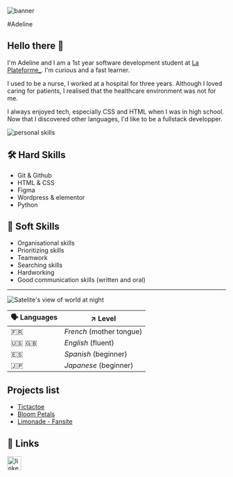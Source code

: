 ![banner](https://media.discordapp.net/attachments/1127262879092056067/1312879765744521216/casey-horner-O0R5XZfKUGQ-unsplash_resize_renamed.jpg?ex=674e1a10&is=674cc890&hm=8eca1ebbef1a63e8716c29924cb418818a4422d846819a9d803c0e6ae566e878&=&format=webp&width=1440&height=491)

#Adeline


## Hello there 👋
I'm Adeline and I am a 1st year software development student at [La Plateforme_](https://www.linkedin.com/school/laplateformeio/). I'm curious and a fast learner.

I used to be a nurse, I worked at a hospital for three years.
Although I loved caring for patients, I realised that the healthcare environment was not for me. 

I always enjoyed tech, especially CSS and HTML when I was in high school.
Now that I discovered other languages, I'd like to be a fullstack developper.

![personal skills](https://media.discordapp.net/attachments/1127262879092056067/1312880536070524948/personal_skills.jpg?ex=674e1ac7&is=674cc947&hm=521a0f5505de9f83847a06a84f6602ce5e609c265f50bb806a9aece89906e193&=&format=webp&width=1440&height=77)

## 🛠️ Hard Skills
- Git & Github
- HTML & CSS
- Figma
- Wordpress & elementor
- Python


## 🤝 Soft Skills
- Organisational skills
- Prioritizing skills
- Teamwork
- Searching skills
- Hardworking
- Good communication skills (written and oral)

___

![Satelite's view of world at night](https://media.discordapp.net/attachments/1127262879092056067/1312880891642777651/wolrd.jpg?ex=674e1b1c&is=674cc99c&hm=2b10c538d7c70308cbe5aefd9076103af8eabf3dde3cf936d7a2288ad18807ef&=&format=webp&width=1440&height=77)

| 🗣️ Languages | ↗️ Level |
| ------------- | ----- |
| 🇫🇷 | *French* (mother tongue) |
| 🇺🇸 🇬🇧 | *English* (fluent) |
| 🇪🇸 | *Spanish* (beginner) |
| 🇯🇵 | *Japanese* (beginner) |

## Projects list
- [Tictactoe](https://github.com/AdelinePat/tictactoe)
- [Bloom Petals](https://github.com/AdelinePat/webdesign-fleuriste)
- [Limonade - Fansite](https://github.com/AdelinePat/fansite)

## 🔗 Links
<a href="www.linkedin.com/in/adeline-patenne/"><img src="https://www.svgrepo.com/show/452051/linkedin.svg" alt="linkedin logo" style="width: 32px;"></a>

